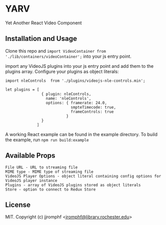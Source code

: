 # YARV

Yet Another React Video Component

<!-- START doctoc -->
<!-- END doctoc -->
## Installation and Usage

Clone this repo and `import VideoContainer from './lib/containers/videoContainer';` into your js entry point.

import any VideoJS plugins into your js entry point and add them to the plugins array. Configure your plugins as object literals:
```
import nleControls  from './plugins/videojs-nle-controls.min';

let plugins = [
                { plugin: nleControls,
                  name: 'nleControls',
                  options: { framerate: 24.0,
                             smpteTimecode: true,
                             frameControls: true
                           }
                }
              ]
```
A working React example can be found in the example directory. To build the example, run `npm run build:example`
## Available Props
```
File URL - URL to streaming file
MIME type - MIME type of streaming file
VideoJS Player Options - object literal containing config options for VideoJS player instance
Plugins - array of VideoJS plugins stored as object literals
Store - option to connect to Redux Store
```
## License

MIT. Copyright (c) jjromphf &lt;jromphf@library.rochester.edu&gt;


[videojs]: http://videojs.com/
[react]: https://facebook.github.io/react/
